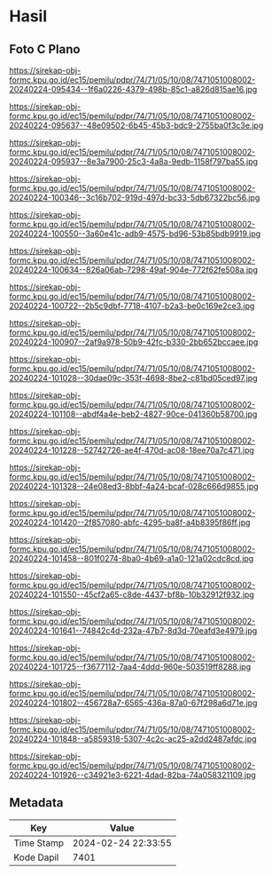 # Hasil

## Foto C Plano

https://sirekap-obj-formc.kpu.go.id/ec15/pemilu/pdpr/74/71/05/10/08/7471051008002-20240224-095434--1f6a0226-4379-498b-85c1-a826d815ae16.jpg

https://sirekap-obj-formc.kpu.go.id/ec15/pemilu/pdpr/74/71/05/10/08/7471051008002-20240224-095637--48e09502-6b45-45b3-bdc9-2755ba0f3c3e.jpg

https://sirekap-obj-formc.kpu.go.id/ec15/pemilu/pdpr/74/71/05/10/08/7471051008002-20240224-095937--8e3a7900-25c3-4a8a-9edb-1158f797ba55.jpg

https://sirekap-obj-formc.kpu.go.id/ec15/pemilu/pdpr/74/71/05/10/08/7471051008002-20240224-100346--3c16b702-919d-497d-bc33-5db67322bc56.jpg

https://sirekap-obj-formc.kpu.go.id/ec15/pemilu/pdpr/74/71/05/10/08/7471051008002-20240224-100550--3a60e41c-adb9-4575-bd96-53b85bdb9919.jpg

https://sirekap-obj-formc.kpu.go.id/ec15/pemilu/pdpr/74/71/05/10/08/7471051008002-20240224-100634--826a06ab-7298-49af-904e-772f62fe508a.jpg

https://sirekap-obj-formc.kpu.go.id/ec15/pemilu/pdpr/74/71/05/10/08/7471051008002-20240224-100722--2b5c9dbf-7718-4107-b2a3-be0c169e2ce3.jpg

https://sirekap-obj-formc.kpu.go.id/ec15/pemilu/pdpr/74/71/05/10/08/7471051008002-20240224-100907--2af9a978-50b9-42fc-b330-2bb652bccaee.jpg

https://sirekap-obj-formc.kpu.go.id/ec15/pemilu/pdpr/74/71/05/10/08/7471051008002-20240224-101028--30dae09c-353f-4698-8be2-c81bd05ced97.jpg

https://sirekap-obj-formc.kpu.go.id/ec15/pemilu/pdpr/74/71/05/10/08/7471051008002-20240224-101108--abdf4a4e-beb2-4827-90ce-041360b58700.jpg

https://sirekap-obj-formc.kpu.go.id/ec15/pemilu/pdpr/74/71/05/10/08/7471051008002-20240224-101228--52742726-ae4f-470d-ac08-18ee70a7c471.jpg

https://sirekap-obj-formc.kpu.go.id/ec15/pemilu/pdpr/74/71/05/10/08/7471051008002-20240224-101328--24e08ed3-8bbf-4a24-bcaf-028c666d9855.jpg

https://sirekap-obj-formc.kpu.go.id/ec15/pemilu/pdpr/74/71/05/10/08/7471051008002-20240224-101420--2f857080-abfc-4295-ba8f-a4b8395f86ff.jpg

https://sirekap-obj-formc.kpu.go.id/ec15/pemilu/pdpr/74/71/05/10/08/7471051008002-20240224-101458--801f0274-8ba0-4b69-a1a0-121a02cdc8cd.jpg

https://sirekap-obj-formc.kpu.go.id/ec15/pemilu/pdpr/74/71/05/10/08/7471051008002-20240224-101550--45cf2a65-c8de-4437-bf8b-10b32912f932.jpg

https://sirekap-obj-formc.kpu.go.id/ec15/pemilu/pdpr/74/71/05/10/08/7471051008002-20240224-101641--74842c4d-232a-47b7-8d3d-70eafd3e4979.jpg

https://sirekap-obj-formc.kpu.go.id/ec15/pemilu/pdpr/74/71/05/10/08/7471051008002-20240224-101725--f3677112-7aa4-4ddd-960e-503519ff8288.jpg

https://sirekap-obj-formc.kpu.go.id/ec15/pemilu/pdpr/74/71/05/10/08/7471051008002-20240224-101802--456728a7-6565-436a-87a0-67f298a6d71e.jpg

https://sirekap-obj-formc.kpu.go.id/ec15/pemilu/pdpr/74/71/05/10/08/7471051008002-20240224-101848--a5859318-5307-4c2c-ac25-a2dd2487afdc.jpg

https://sirekap-obj-formc.kpu.go.id/ec15/pemilu/pdpr/74/71/05/10/08/7471051008002-20240224-101926--c34921e3-6221-4dad-82ba-74a058321109.jpg


## Metadata

| Key        | Value               |
| ---------- | ------------------- |
| Time Stamp | 2024-02-24 22:33:55 |
| Kode Dapil | 7401                |



